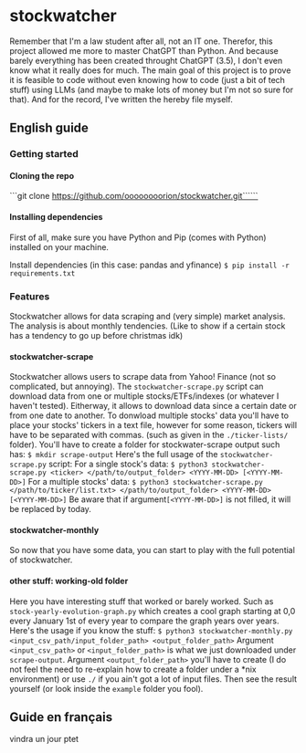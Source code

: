 # stockwatcher
Remember that I'm a law student after all, not an IT one. Therefor, this project allowed me more to master ChatGPT than Python. And because barely everything has been created throught ChatGPT (3.5), I don't even know what it really does for much. The main goal of this project is to prove it is feasible to code without even knowing how to code (just a bit of tech stuff) using LLMs (and maybe to make lots of money but I'm not so sure for that). And for the record, I've written the hereby file myself.
## English guide
### Getting started
#### Cloning the repo
```git clone https://github.com/oooooooorion/stockwatcher.git``````
#### Installing dependencies
First of all, make sure you have Python and Pip (comes with Python) installed on your machine.

Install dependencies (in this case: pandas and yfinance)
```$ pip install -r requirements.txt```
### Features
Stockwatcher allows for data scraping and (very simple) market analysis. The analysis is about monthly tendencies. (Like to show if a certain stock has a tendency to go up before christmas idk)
#### stockwatcher-scrape
Stockwatcher allows users to scrape data from Yahoo! Finance (not so complicated, but annoying). The ```stockwatcher-scrape.py``` script can download data from one or multiple stocks/ETFs/indexes (or whatever I haven't tested). Eitherway, it allows to download data since a certain date or from one date to another.
To donwload multiple stocks' data you'll have to place your stocks' tickers in a text file, however for some reason, tickers will have to be separated with commas. (such as given in the ```./ticker-lists/``` folder).
You'll have to create a folder for stockwater-scrape output such has: ```$ mkdir scrape-output```
Here's the full usage of the ```stockwatcher-scrape.py``` script:
For a single stock's data:
```$ python3 stockwatcher-scrape.py <ticker> </path/to/output_folder> <YYYY-MM-DD> [<YYYY-MM-DD>]```
For a multiple stocks' data:
```$ python3 stockwatcher-scrape.py </path/to/ticker/list.txt> </path/to/output_folder> <YYYY-MM-DD> [<YYYY-MM-DD>]```
Be aware that if argument```[<YYYY-MM-DD>]``` is not filled, it will be replaced by today.
#### stockwatcher-monthly
So now that you have some data, you can start to play with the full potential of stockwatcher.
#### other stuff: working-old folder
Here you have interesting stuff that worked or barely worked. Such as ```stock-yearly-evolution-graph.py``` which creates a cool graph starting at 0,0 every January 1st of every year to compare the graph years over years.
Here's the usage if you know the stuff:
```$ python3 stockwatcher-monthly.py <input_csv_path/input_folder_path> <output_folder_path>```
Argument ```<input_csv_path>``` or ```<input_folder_path>``` is what we just downloaded under ```scrape-output```.
Argument ```<output_folder_path>``` you'll have to create (I do not feel the need to re-explain how to create a folder under a *nix environment) or use ```./``` if you ain't got a lot of input files.
Then see the result yourself (or look inside the ```example``` folder you fool).
## Guide en français
vindra un jour ptet
